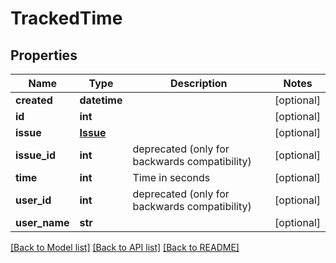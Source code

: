 # TrackedTime

## Properties
Name | Type | Description | Notes
------------ | ------------- | ------------- | -------------
**created** | **datetime** |  | [optional]
**id** | **int** |  | [optional]
**issue** | [**Issue**](Issue.md) |  | [optional]
**issue_id** | **int** | deprecated (only for backwards compatibility) | [optional]
**time** | **int** | Time in seconds | [optional]
**user_id** | **int** | deprecated (only for backwards compatibility) | [optional]
**user_name** | **str** |  | [optional]

[[Back to Model list]](../README.md#documentation-for-models) [[Back to API list]](../README.md#documentation-for-api-endpoints) [[Back to README]](../README.md)


